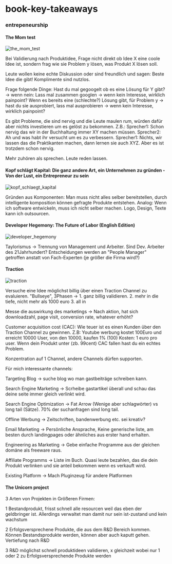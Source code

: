 # book-key-takeaways

### entrepeneurship 

#### The Mom test
![the_mom_test](https://github.com/ste-xx/book-key-takeaways/raw/master/img/mom_test.png)

Bei Validierung nach Produktidee, Frage nicht direkt ob Idee X eine coole Idee ist, sondern frag wie sie Problem y lösen, was Produkt X lösen soll. 

Leute wollen keine echte Diskussion oder sind freundlich und sagen: Beste Idee die gibt! Komplimente sind nutzlos.

Frage folgende Dinge:
Hast du mal gegoogelt ob es eine Lösung für Y gibt? -> wenn nein:
Lass mal zusammen googlen -> wenn kein Interesse, wirklich painpoint?
Wenn es bereits eine (schlechte?) Lösung gibt, für Problem y -> hast du sie ausprobiert, lass mal ausprobieren -> wenn kein Interesse, wirklich painpoint? 

Es gibt Probleme, die sind nervig und die Leute maulen rum, würden dafür aber nichts investieren um es gelöst zu bekommen.
Z.B.: 
Sprecher1: Schon nervig das wir in der Buchhaltung immer XY machen müssen.
Sprecher2: Ah und was habt ihr versucht um es zu verbessern.
Sprecher1: Nichts, wir lassen das die Praktikanten machen, dann lernen sie auch XYZ. Aber es ist trotzdem schon nervig.

Mehr zuhören als sprechen. Leute reden lassen.

#### Kopf schlägt Kapital: Die ganz andere Art, ein Unternehmen zu gründen - Von der Lust, ein Entrepreneur zu sein 
![kopf_schlaegt_kapital](https://github.com/ste-xx/book-key-takeaways/raw/master/img/kopf_schlaegt_kapital.png)

Gründen aus Komponenten: 
Man muss nicht alles selber bereitstellen, durch intelligente komposition können gefragte Produkte entstehen.
Analog:
Wenn ich software entwickeln, muss ich nicht selber machen. Logo, Design, Texte kann ich outsourcen.

#### Developer Hegemony: The Future of Labor (English Edition) 
![developer_hegemony](https://github.com/ste-xx/book-key-takeaways/raw/master/img/developer_hegemony.png)

Taylorismus -> Trennung von Management und Arbeiter. Sind Dev. Arbeiter des 21Jahrhundert? Entscheidungen werden an "People Manager" getroffen anstatt von Fach-Experten (je größer die Firma wird?)

#### Traction
![traction](https://github.com/ste-xx/book-key-takeaways/raw/master/img/traction.png)

Versuche eine Idee möglichst billig über einen Traction Channel zu evaluieren.
"Bullseye", 3Phasen -> 1. ganz billig validieren. 2. mehr in die tiefe, nicht mehr als 1000 euro 3. all in

Messe die auswirkung des marketings -> Nach aktion, hat sich downloadzahl, page visit, conversion rate, whatever erhöht?

Customer acquisition cost (CAC): 
Wie teuer ist es einen Kunden über den Traction Channel zu gewinnen.
Z.B:
Youtube werbung kostet 100Euro und erreicht 10000 User, von den 10000, kaufen 1% (100)
Kosten: 1 euro pro user.
Wenn dein Produkt unter (zb. 99cent) CAC fallen hast du ein echtes Problem.

Konzentration auf 1 Channel, andere Channels dürfen supporten.

Für mich interessante channels: 

Targeting Blog -> suche blog wo man gastbeiträge schreiben kann.

Search Engine Marketing -> Scrheibe gastartikel überall und schau das deine seite immer gleich verlinkt wird.

Search Engine Optimization -> Fat Arrow (Wenige aber schlagwörter) vs long tail (Sätze). 70% der suchanfragen sind long tail.

Offline Werbung -> Zeitschriften, bandenwerbung etc. sei kreativ?

Email Marketing -> Persönliche Ansprache, Keine generische liste, am besten durch landingpages oder ähnliches aus erster hand erhalten.

Engineering as Marketing -> Gebe einfache Programme aus der gleichen domäne als freeware raus.

Affiliate Programms -> Liste im Buch. Quasi leute bezahlen, das die dein Produkt verlinken und sie anteil bekommen wenn es verkauft wird. 

Existing Platform -> Mach Pluginzeug für andere Platformen

#### The Unicorn project
3 Arten von Projekten in Größeren Firmen:

1 Bestandprodukt, frisst schnell alle resourcen weil das eben der geldbringer ist. Allerdings verwaltet man damit nur sein ist-zustand und kein wachstum

2 Erfolgsversprechene Produkte, die aus dem R&D Bereich kommen. Können Bestandsprodukte werden, können aber auch kaputt gehen. Vertiefung nach R&D 

3 R&D möglichst schnell produktideen validieren, x gleichzeit wobei nur 1 oder 2 zu Erfolgsversprechende Produkte werden
